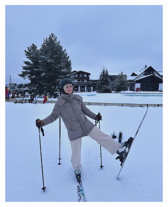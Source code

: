 ![мои первые лыжи](https://github.com/AnnaKurbanian/new/blob/main/2266F4AB-07F7-40B6-9B17-0D70A6632C2C.JPG)

